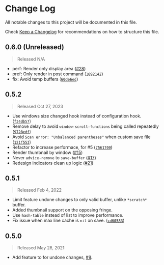 # Change Log

All notable changes to this project will be documented in this file.

Check [Keep a Changelog](http://keepachangelog.com/) for recommendations on how to structure this file.


## 0.6.0 (Unreleased)
> Released N/A

* perf: Render only display area ([#28](../../pull/28))
* pref: Only render in post command ([`1892142`](../../commit/1892142ea12af1bbcbd7360eff7df9948e786548))
* fix: Avoid temp buffers ([`60de6ed`](../../commit/60de6edca98457b72719bbc5176c22e2b41c9140))

## 0.5.2
> Released Oct 27, 2023

* Use windows size changed hook instead of configuration hook. ([`f34db57`](../../commit/f34db57ae66fe95e502fcf8cd1da959f82bf96df))
* Remove delay to avoid `window-scroll-functions` being called repeatedly ([`9728edf`](../../commit/9728edf1c0db9efcd2a92055db9bb9747c8b4bf1))
* Avoid `Scan error: "Unbalanced parentheses"` when custom save file ([`121f553`](../../commit/121f5533038db59fdaca1b0d8da56f9b9efb296b))
* Refactor to increase performace, for #5 ([`7561700`](../../commit/7561700e37543bc7622e41d81d5b6dd038a8efe0))
* Render thumbnail by window ([#15](../../pull/15))
* Never `advice-remove` to `save-buffer` ([#17](../../pull/17))
* Redesign indicators clean up logic ([#21](../../pull/21))

## 0.5.1
> Released Feb 4, 2022

* Limit feature undone changes to only valid buffer, unlike `*scratch*` buffer.
* Added thumbnail support on the opposing fringe.
* Use `hash-table` instead of list to improve performance.
* Fix issue when max line cache is `nil` on save. ([`cd60583`](../../commit/cd60583a6d040a9874d273d2d66fe397664ed54d))

## 0.5.0
> Released May 28, 2021

* Add feature to for undone changes, [#8](../../pull/8).

